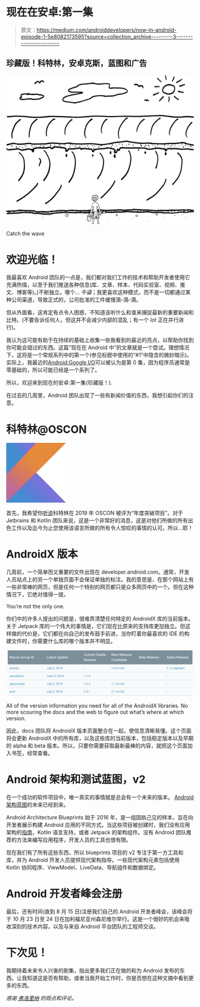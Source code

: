 # 现在在安卓:第一集

> 原文：<https://medium.com/androiddevelopers/now-in-android-episode-1-5e8082173595?source=collection_archive---------3----------------------->

## 珍藏版！科特林，安卓克斯，蓝图和广告

![](img/a7e71272fa6e0721d8db119fe82aa189.png)

Catch the wave

# 欢迎光临！

我最喜欢 Android 团队的一点是，我们都对我们工作的技术和帮助开发者使用它充满热情，以至于我们推送各种信息(库、文章、样本、代码实验室、视频、推文、博客等)。)不断独立。哪个… *牛逼*；我更喜欢这种模式，而不是一切都通过某种公司渠道，导致正式的，公司批准的工件缓慢滴-滴-滴。

但从外面看，这肯定有点令人困惑，不知道该听什么和谁来捕捉最新的重要新闻和比特。(不要告诉任何人，但这并不会减少内部的混乱；有一个 *lot* 正在并行进行)。

我认为这可能有助于在持续的基础上收集一些我看到的最近的亮点，以帮助你找到你可能会错过的东西。这篇“现在在 Android 中”的文章就是一个尝试。理想情况下，这将是一个常规系列中的第一个(参见标题中使用的“#1”中隐含的微妙暗示)。实际上，我最近的[Android:Google I/O](/androiddevelopers/whats-now-in-android-d78061ac8b92)可以被认为是第 0 集，因为程序员通常是零基础的，所以可能已经是一个系列了。

所以，欢迎来到现在的安卓:第一集(珍藏版！).

在过去的几周里，Android 团队出现了一些有新闻价值的东西，我想引起你们的注意。

# 科特林@OSCON

![](img/de3de10f2ccf503d01c37dd05e9a5430.png)

首先，我希望你[听说](https://android-developers.googleblog.com/2019/07/kotlin-named-breakout-project-of-year.html)科特林在 2019 年 OSCON 被评为“年度突破项目”。对于 Jetbrains 和 Kotlin 团队来说，这是一个非常好的消息，这是对他们所做的所有出色工作以及迄今为止您使用该语言所做的所有令人惊叹的事情的认可。所以…耶！

# AndroidX 版本

几周前，一个简单而又重要的文件出现在 developer.android.com。通常，开发人员站点上的另一个单独页面不会保证单独的标注。我的意思是，在那个网站上有一些非常棒的网页，但是任何一个特别的网页都只是众多网页中的一个。但在这种情况下，它绝对值得一提。

You’re not the only one.

你们中的许多人提出的问题是，很难弄清楚任何特定的 AndroidX 库的当前版本。关于 Jetpack 库的一个伟大的事情是，它们现在比原来的支持库更加独立。但这样做的代价是，它们都在向自己的发布鼓手前进，当你盯着你最喜欢的 IDE 的构建文件时，你需要什么库的哪个版本并不明显。

![](img/138530c56dd555a8d9be837306e0a0fe.png)

All of the version information you need for all of the AndroidX libraries. No more scouring the docs and the web to figure out what’s where at which version.

因此，docs 团队将 AndroidX 版本页面整合在一起，使信息清晰易懂。这个页面将会更新 AndroidX 中的所有库，以及这些库的当前版本，包括稳定版本以及早期的 alpha 和 beta 版本。所以，只要你需要获取最新最棒的内容，就把这个页面加入书签，经常查看。

# Android 架构和测试蓝图，v2

在一个成功的软件项目中，唯一真实的事情就是总会有一个未来的版本。 [Android 架构蓝图](https://github.com/googlesamples/android-architecture)的未来已经到来。

Android Architecture Blueprints 始于 2016 年，是一组固执己见的样本，旨在向开发者展示构建 Android 应用的不同方式。当这些项目被创建时，我们没有应用架构的[指南](https://developer.android.com/jetpack/docs/guide)，Kotlin 语言支持，或者 Jetpack 的架构组件。没有 Android 团队推荐的方法来编写应用程序，开发人员的工具也很有限。

现在我们有了所有这些东西，所以 blueprints 项目的 v2 专注于第一方工具和库，并为 Android 开发人员提供现代架构指导。一些现代架构元素包括使用 Kotlin 协同程序、ViewModel、LiveData、导航组件和数据绑定。

# Android 开发者峰会注册

最后，还有时间(直到 8 月 15 日)注册我们自己的 Android 开发者峰会，该峰会将于 10 月 23 日至 24 日在加利福尼亚州森尼维尔举行。这是一个很好的机会来吸收深刻的技术内容，以及与来自 Android 平台团队的工程师交谈。

# 下次见！

我期待着未来令人兴奋的剧集，指出更多我们正在做的和为 Android 发布的东西。让我知道这是否有帮助，或者当我开始工作时，你是否想在这种文摘中看到更多的东西。

*感谢* [*弗洛里纳*](https://medium.com/u/d5885adb1ddf?source=post_page-----5e8082173595--------------------------------) *的观点和评论。*
